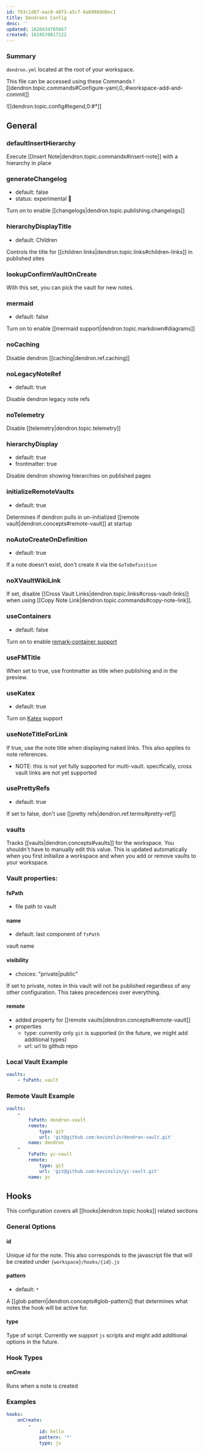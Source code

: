 ```yaml
---
id: f83c1d87-eac0-48f3-a5cf-8a69989d8ec1
title: Dendrons Config
desc: ''
updated: 1620434785667
created: 1619539817122
---
```


### Summary

`dendron.yml` located at the root of your workspace.

This file can be accessed using these Commands ![[dendron.topic.commands#Configure-yaml,0,:#workspace-add-and-commit]]

![[dendron.topic.config#legend,0:#*]]

## General

### defaultInsertHierarchy

Execute [[Insert Note|dendron.topic.commands#insert-note]] with a hierarchy in place

### generateChangelog
- default: false
- status: experimental 🚧

Turn on to enable [[changelogs|dendron.topic.publishing.changelogs]]

### hierarchyDisplayTitle
- default: Children

Controls the title for [[children links|dendron.topic.links#children-links]] in published sites

### lookupConfirmVaultOnCreate

With this set, you can pick the vault for new notes.  

### mermaid
- default: false

Turn on to enable [[mermaid support|dendron.topic.markdown#diagrams]]

### noCaching

Disable dendron [[caching|dendron.ref.caching]]

### noLegacyNoteRef
- default: true

Disable dendron legacy note refs

### noTelemetry

Disable [[telemetry|dendron.topic.telemetry]]

### hierarchyDisplay
- default: true
- frontmatter: true

Disable dendron showing hierarchies on published pages

### initializeRemoteVaults
- default: true

Determines if dendron pulls in un-initialized [[remote vault|dendron.concepts#remote-vault]] at startup

### noAutoCreateOnDefinition
- default: true

If a note doesn't exist, don't create it via the `GoToDefinition` 

### noXVaultWikiLink

If set, disable [[Cross Vault Links|dendron.topic.links#cross-vault-links]] when using [[Copy Note Link|dendron.topic.commands#copy-note-link]].

### useContainers
- default: false

Turn on to enable [remark-container support](https://github.com/Nevenall/remark-containers)

### useFMTitle

When set to true, use frontmatter as title when publishing and in the preview.

### useKatex
- default: true

Turn on [Katex](https://katex.org/) support

### useNoteTitleForLink

If true, use the note title when displaying naked links. This also applies to note references. 

- NOTE: this is not yet fully supported for multi-vault. specifically, cross vault links are not yet supported

### usePrettyRefs
- default: true

If set to false, don't use [[pretty refs|dendron.ref.terms#pretty-ref]]

### vaults

Tracks [[vaults|dendron.concepts#vaults]] for the workspace. You shouldn't have to manually edit this value. This is updated automatically when you first initialize a workspace and when you add or remove vaults to your workspace.

### Vault properties:

#### fsPath
- file path to vault

#### name
- default: last component of `fsPath`

vault name 

#### visibility
- choices: "private|public"

If set to private, notes in this vault will not be published regardless of any other configuration. This takes precedences over everything. 

#### remote
- added property for [[remote vaults|dendron.concepts#remote-vault]]
- properties
    - type: currently only `git` is supported (in the future, we might add additional types)
    - url: url to github repo


### Local Vault Example
```yml
vaults:
    - fsPath: vault
```


### Remote Vault Example
```yml
vaults:
    -
        fsPath: dendron-vault
        remote:
            type: git
            url: 'git@github.com:kevinslin/dendron-vault.git'
        name: dendron
    -
        fsPath: yc-vault
        remote:
            type: git
            url: 'git@github.com:kevinslin/yc-vault.git'
        name: yc
```

## Hooks

This configuration covers all [[hooks|dendron.topic.hooks]] related sections

### General Options

#### id

Unique id for the note. This also corresponds to the javascript file that will be created under `{workspace}/hooks/{id}.js`

#### pattern
- default: `*`

A [[glob pattern|dendron.concepts#glob-pattern]] that determines what notes the hook will be active for. 

#### type

Type of script. Currently we support `js` scripts and might add additional options in the future. 


### Hook Types

#### onCreate

Runs when a note is created 

### Examples

```yml
hooks:
    onCreate:
        -
            id: hello
            pattern: '*'
            type: js
```
